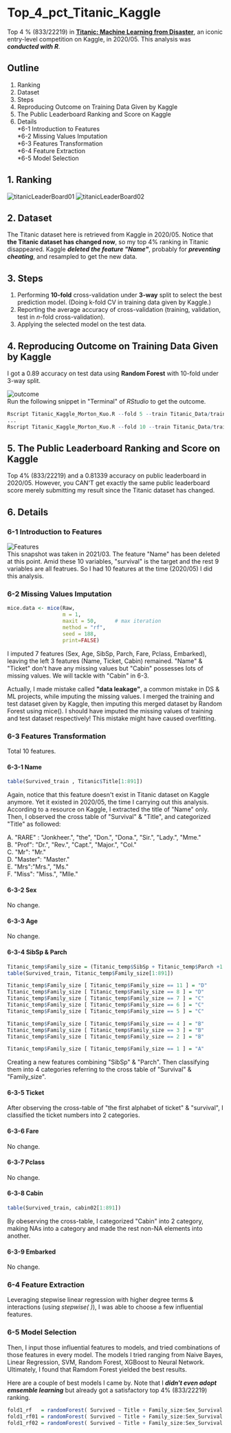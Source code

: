 # Top_4_pct_Titanic_Kaggle
Top 4 % (833/22219) in **[Titanic: Machine Learning from Disaster](https://www.kaggle.com/c/titanic)**, an iconic entry-level competition on Kaggle, in 2020/05. This analysis was ***conducted with R***.

## Outline
1. Ranking 
2. Dataset
3. Steps
4. Reproducing Outcome on Training Data Given by Kaggle
5. The Public Leaderboard Ranking and Score on Kaggle
6. Details \
*6-1 Introduction to Features \
*6-2 Missing Values Imputation \
*6-3 Features Transformation \
*6-4 Feature Extraction \
*6-5 Model Selection 

## 1. Ranking 

![titanicLeaderBoard01](Top_4_pct_Titanic_01.png)
![titanicLeaderBoard02](Top_4_pct_Titanic_02.png)

## 2. Dataset

The Titanic dataset here is retrieved from Kaggle in 2020/05. Notice that **the Titanic dataset has changed now**, so my top 4% ranking in Titanic disappeared. Kaggle ***deleted the feature "Name"***, probably for ***preventing cheating***, and resampled to get the new data. 

## 3. Steps

1. Performing **10-fold** cross-validation under **3-way** split to select the best prediction model. (Doing k-fold CV in training data given by Kaggle.)
2. Reporting the average accuracy of cross-validation (training, validation, test in *n*-fold cross-validation).
3. Applying the selected model on the test data.

## 4. Reproducing Outcome on Training Data Given by Kaggle

I got a 0.89 accuracy on test data using **Random Forest** with 10-fold under 3-way split.

![outcome](Top_4_pct_Titanic_03.png) \
Run the following snippet in "Terminal" of *RStudio* to get the outcome.
```R
Rscript Titanic_Kaggle_Morton_Kuo.R --fold 5 --train Titanic_Data/train.csv --test Titanic_Data/test.csv --report performance1.csv --predict predict.csv
...
Rscript Titanic_Kaggle_Morton_Kuo.R --fold 10 --train Titanic_Data/train.csv --test Titanic_Data/test.csv --report performance6.csv --predict predict.csv
```

## 5. The Public Leaderboard Ranking and Score on Kaggle

Top 4% (833/22219) and a 0.81339 accuracy on public leaderboard in 2020/05. However, you CAN'T get exactly the same public leaderboard score merely submitting my result since the Titanic dataset has changed.

## 6. Details

### 6-1 Introduction to Features

![Features](Top_4_pct_Titanic_04.png) \
This snapshot was taken in 2021/03. The feature "Name" has been deleted at this point. Amid these 10 variables, "survival" is the target and the rest 9 variables are all featrues. So I had 10 features at the time (2020/05) I did this analysis. 

### 6-2 Missing Values Imputation
```R
mice.data <- mice(Raw,
                  m = 1,            
                  maxit = 50,      # max iteration
                  method = "rf", 
                  seed = 188,
                  print=FALSE)     
```
I imputed 7 features (Sex, Age, SibSp, Parch, Fare, Pclass, Embarked), leaving the left 3 features (Name, Ticket, Cabin) remained. "Name" & "Ticket" don't have any missing values but "Cabin" possesses lots of missing values. We will tackle with "Cabin" in 6-3.

Actually, I made mistake called **"data leakage"**, a common mistake in DS & ML projects, while imputing the missing values. I merged the training and test dataset given by Kaggle, then imputing this merged dataset by Random Forest using mice(). I should have imputed the missing values of training and test dataset respectively! This mistake might have caused overfitting.

### 6-3 Features Transformation

Total 10 features.

#### 6-3-1 Name
```R
table(Survived_train , Titanic$Title[1:891])
```
Again, notice that this feature doesn't exist in Titanic dataset on Kaggle anymore. Yet it existed in 2020/05, the time I carrying out this analysis. According to a resource on Kaggle, I extracted the title of "Name" only. Then, I observed the cross table of "Survival" & "Title", and categorized "Title" as followed:

A. "RARE" : "Jonkheer.", "the", "Don.", "Dona.", "Sir.", "Lady.", "Mme."\
B. "Prof": "Dr.", "Rev.", "Capt.", "Major.", "Col."\
C. "Mr": "Mr."\
D. "Master": "Master."\
E. "Mrs":"Mrs.", "Ms."\
F. "Miss": "Miss.", "Mlle."

#### 6-3-2 Sex
No change.

#### 6-3-3 Age
No change.

#### 6-3-4 SibSp & Parch
```R
Titanic_temp$Family_size = (Titanic_temp$SibSp + Titanic_temp$Parch +1 )
table(Survived_train, Titanic_temp$Family_size[1:891])

Titanic_temp$Family_size [ Titanic_temp$Family_size == 11 ] = "D"
Titanic_temp$Family_size [ Titanic_temp$Family_size == 8 ] = "D"
Titanic_temp$Family_size [ Titanic_temp$Family_size == 7 ] = "C"
Titanic_temp$Family_size [ Titanic_temp$Family_size == 6 ] = "C"
Titanic_temp$Family_size [ Titanic_temp$Family_size == 5 ] = "C"

Titanic_temp$Family_size [ Titanic_temp$Family_size == 4 ] = "B"
Titanic_temp$Family_size [ Titanic_temp$Family_size == 3 ] = "B"
Titanic_temp$Family_size [ Titanic_temp$Family_size == 2 ] = "B"

Titanic_temp$Family_size [ Titanic_temp$Family_size == 1 ] = "A"
```
Creating a new features combining "SibSp" & "Parch". Then classifying them into 4 categories referring to the cross table of "Survival" & "Family_size".


#### 6-3-5 Ticket
After observing the cross-table of "the first alphabet of ticket" & "survival",  I classified the ticket numbers into 2 categories.

#### 6-3-6 Fare
No change.

#### 6-3-7 Pclass
No change.

#### 6-3-8 Cabin
```R
table(Survived_train, cabin02[1:891])
```
By obeserving the cross-table, I categorized "Cabin" into 2 category, making NAs into a category and made the rest non-NA elements into another.

#### 6-3-9 Embarked
No change.

### 6-4 Feature Extraction
Leveraging stepwise linear regression with higher degree terms & interactions (using *stepwise( )*), I was able to choose a few influential features.

### 6-5 Model Selection
Then, I input those influential features to models, and tried combinations of those features in every model. The models I tried ranging from Naive Bayes, Linear Regression, SVM, Random Forest, XGBoost to Neural Network. Ultimately, I found that Ramdom Forest yielded the best results.

Here are a couple of best models I came by. Note that I ***didn't even adopt emsemble learning*** but already got a satisfactory top 4% (833/22219) ranking. 
```R
fold1_rf   = randomForest( Survived ~ Title + Family_size:Sex_Survival + Fare + Embarked , data= Titanic_train , ntree = 1000, importance = F)
fold1_rf01 = randomForest( Survived ~ Title + Family_size:Sex_Survival + Fare + Embarked , data=Titanic_train , ntree = 1000, importance = F)
fold1_rf02 = randomForest( Survived ~ Title + Family_size:Sex_Survival + Fare:Age + Embarked + Ticket_02 , data=Titanic_train , ntree = 1000, importance = F)
```
